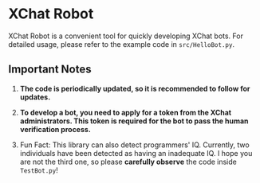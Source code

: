 # XChat Robot

XChat Robot is a convenient tool for quickly developing XChat bots. For detailed usage, please refer to the example code in `src/HelloBot.py`.

## Important Notes

1. __The code is periodically updated, so it is recommended to follow for updates.__

2. __To develop a bot, you need to apply for a token from the XChat administrators. This token is required for the bot to pass the human verification process.__

3. Fun Fact: This library can also detect programmers' IQ. Currently, two individuals have been detected as having an inadequate IQ. I hope you are not the third one, so please **carefully observe** the code inside `TestBot.py`!

